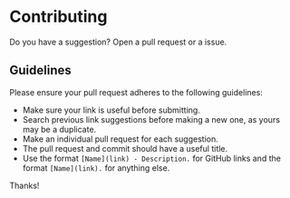 Contributing
============
Do you have a suggestion? Open a pull request or a issue.

## Guidelines
Please ensure your pull request adheres to the following guidelines:

* Make sure your link is useful before submitting.
* Search previous link suggestions before making a new one, as yours may be a duplicate.
* Make an individual pull request for each suggestion.
* The pull request and commit should have a useful title.
* Use the format `[Name](link) - Description.` for GitHub links and the format `[Name](link).` for anything else.

Thanks!
